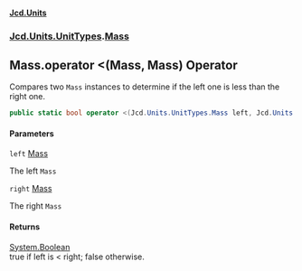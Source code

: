 #### [Jcd.Units](index.md 'index')
### [Jcd.Units.UnitTypes](Jcd.Units.UnitTypes.md 'Jcd.Units.UnitTypes').[Mass](Jcd.Units.UnitTypes.Mass.md 'Jcd.Units.UnitTypes.Mass')

## Mass.operator <(Mass, Mass) Operator

Compares two `Mass` instances to determine if the left one is less than the right one.

```csharp
public static bool operator <(Jcd.Units.UnitTypes.Mass left, Jcd.Units.UnitTypes.Mass right);
```
#### Parameters

<a name='Jcd.Units.UnitTypes.Mass.op_LessThan(Jcd.Units.UnitTypes.Mass,Jcd.Units.UnitTypes.Mass).left'></a>

`left` [Mass](Jcd.Units.UnitTypes.Mass.md 'Jcd.Units.UnitTypes.Mass')

The left `Mass`

<a name='Jcd.Units.UnitTypes.Mass.op_LessThan(Jcd.Units.UnitTypes.Mass,Jcd.Units.UnitTypes.Mass).right'></a>

`right` [Mass](Jcd.Units.UnitTypes.Mass.md 'Jcd.Units.UnitTypes.Mass')

The right `Mass`

#### Returns
[System.Boolean](https://docs.microsoft.com/en-us/dotnet/api/System.Boolean 'System.Boolean')  
true if left is < right; false otherwise.